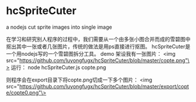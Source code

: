 hcSpriteCuter
=============

a nodejs cut sprite images into single image

在学习和研究别人程序的过程中，我们需要从一个由多张小图合并而成的雪碧图中抠出其中一张或者几张图片，传统的做法是用ps直接进行抠图。
hcSpriteCuter是一个用nodejs写的一个雪碧图拆分工具。
demo
架设我有一张图片：
<img src="https://github.com/luyongfugx/hcSpriteCuter/blob/master/copte.png"\>
运行：
node hcSpriteCuter.js copte.png 

则程序会在export目录下将copte.png切成一下多个图片：
<img src="https://github.com/luyongfugx/hcSpriteCuter/blob/master/export/copte/copte0.png"\>
